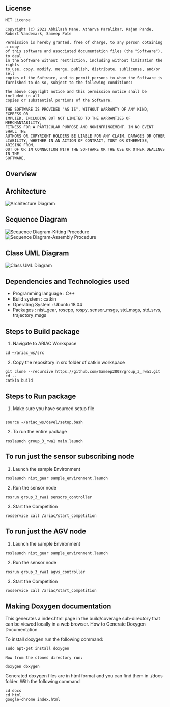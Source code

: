 ## License
```
MIT License

Copyright (c) 2021 Abhilash Mane, Atharva Paralikar, Rajan Pande, Robert Vandemark, Sameep Pote

Permission is hereby granted, free of charge, to any person obtaining a copy
of this software and associated documentation files (the "Software"), to deal
in the Software without restriction, including without limitation the rights
to use, copy, modify, merge, publish, distribute, sublicense, and/or sell
copies of the Software, and to permit persons to whom the Software is
furnished to do so, subject to the following conditions:

The above copyright notice and this permission notice shall be included in all
copies or substantial portions of the Software.

THE SOFTWARE IS PROVIDED "AS IS", WITHOUT WARRANTY OF ANY KIND, EXPRESS OR
IMPLIED, INCLUDING BUT NOT LIMITED TO THE WARRANTIES OF MERCHANTABILITY,
FITNESS FOR A PARTICULAR PURPOSE AND NONINFRINGEMENT. IN NO EVENT SHALL THE
AUTHORS OR COPYRIGHT HOLDERS BE LIABLE FOR ANY CLAIM, DAMAGES OR OTHER
LIABILITY, WHETHER IN AN ACTION OF CONTRACT, TORT OR OTHERWISE, ARISING FROM,
OUT OF OR IN CONNECTION WITH THE SOFTWARE OR THE USE OR OTHER DEALINGS IN THE
SOFTWARE.
```

## Overview

## Architecture

![Architecture Diagram](https://github.com/Sameep2808/group_3_rwa1/blob/main/docs/figures/Architecture-Diagram.png)

## Sequence Diagram

![Sequence Diagram-Kitting Procedure](https://github.com/Sameep2808/group_3_rwa1/blob/main/docs/figures/Sequence-Kitting.png)
![Sequence Diagram-Assembly Procedure](https://github.com/Sameep2808/group_3_rwa1/blob/main/docs/figures/Sequence-Assembly.png)

## Class UML Diagram

![Class UML Diagram](https://github.com/Sameep2808/group_3_rwa1/blob/main/docs/figures/UML_Class-Diagram.png)

## Dependencies and Technologies used

- Programming language : C++
- Build system : catkin
- Operating System : Ubuntu 18.04
- Packages : nist_gear, roscpp, rospy, sensor_msgs, std_msgs, std_srvs, trajectory_msgs

## Steps to Build package
1. Navigate to ARIAC Workspace
```
cd ~/ariac_ws/src 
```
2. Copy the repository in src folder of catkin workspace
```
git clone --recursive https://github.com/Sameep2808/group_3_rwa1.git
cd ..
catkin build
```
## Steps to Run package
1. Make sure you have sourced setup file
```

source ~/ariac_ws/devel/setup.bash
```

2. To run the entire package 
```
roslaunch group_3_rwa1 main.launch
```

## To run just the sensor subscribing node
1. Launch the sample Environment
```
roslaunch nist_gear sample_environment.launch
```
2. Run the sensor node
```
rosrun group_3_rwa1 sensors_controller
```
3. Start the Competition
```
rosservice call /ariac/start_competition
```

## To run just the AGV node
1. Launch the sample Environment
```
roslaunch nist_gear sample_environment.launch
```
2. Run the sensor node
```
rosrun group_3_rwa1 agvs_controller
```
3. Start the Competition
```
rosservice call /ariac/start_competition
```



## Making Doxygen documentation

This generates a index.html page in the build/coverage sub-directory that can be viewed locally in a web browser.
How to Generate Doxygen Documentation

To install doxygen run the following command:
```
sudo apt-get install doxygen

Now from the cloned directory run:

doxygen doxygen
```
Generated doxygen files are in html format and you can find them in ./docs folder. With the following command
```
cd docs
cd html
google-chrome index.html
```

